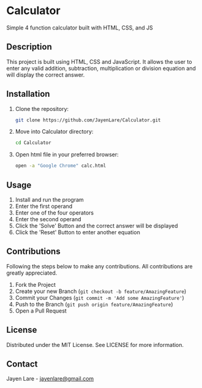 # Calculator
Simple 4 function calculator built with HTML, CSS, and JS

## Description
This project is built using HTML, CSS and JavaScript. It allows the user to enter any valid addition, subtraction, multiplication or division equation and will display the correct answer. 

## Installation
1. Clone the repository:
    ```sh
   git clone https://github.com/JayenLare/Calculator.git
   ```
2. Move into Calculator directory:
    ```sh
    cd Calculator
    ```
3. Open html file in your preferred browser:
    ```sh
    open -a "Google Chrome" calc.html
    ```


## Usage
1. Install and run the program
2. Enter the first operand
3. Enter one of the four operators
4. Enter the second operand
5. Click the 'Solve' Button and the correct answer will be displayed
6. Click the 'Reset' Button to enter another equation

## Contributions
Following the steps below to make any contributions. All contributions are greatly appreciated.
1. Fork the Project
2. Create your new Branch (`git checkout -b feature/AmazingFeature`)
3. Commit your Changes (`git commit -m 'Add some AmazingFeature'`)
4. Push to the Branch (`git push origin feature/AmazingFeature`)
5. Open a Pull Request

## License
Distributed under the MIT License. See LICENSE for more information.

## Contact
Jayen Lare - jayenlare@gmail.com